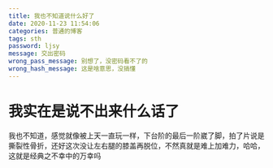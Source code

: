 ```yaml
---
title: 我也不知道说什么好了
date: 2020-11-23 11:54:06
categories: 普通的博客
tags: sth
password: ljsy
message: 交出密码
wrong_pass_message: 别想了，没密码看不了的
wrong_hash_message: 这是啥意思，没搞懂
---
```

# 我实在是说不出来什么话了

我也不知道，感觉就像被上天一直玩一样，下台阶的最后一阶崴了脚，拍了片说是撕裂性骨折，还好这次没让左右腿的膝盖再脱位，不然真就是难上加难力，哈哈，这就是经典之不幸中的万幸吗